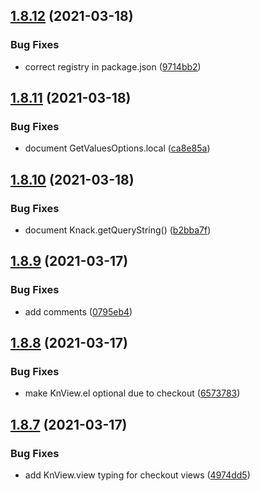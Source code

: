 ## [1.8.12](https://gitlab.com/HumanoidSolutions/knack-types/compare/v1.8.11...v1.8.12) (2021-03-18)


### Bug Fixes

* correct registry in package.json ([9714bb2](https://gitlab.com/HumanoidSolutions/knack-types/commit/9714bb297a91d31db7200c88cd2b212349714e8e))

## [1.8.11](https://gitlab.com/HumanoidSolutions/knack-types/compare/v1.8.10...v1.8.11) (2021-03-18)


### Bug Fixes

* document GetValuesOptions.local ([ca8e85a](https://gitlab.com/HumanoidSolutions/knack-types/commit/ca8e85a9008275ca10edbd6b470d5c9dfc6662bf))

## [1.8.10](https://gitlab.com/HumanoidSolutions/knack-types/compare/v1.8.9...v1.8.10) (2021-03-18)


### Bug Fixes

* document Knack.getQueryString() ([b2bba7f](https://gitlab.com/HumanoidSolutions/knack-types/commit/b2bba7f8ba6138d5b34c19707d6bdecb758b643c))

## [1.8.9](https://gitlab.com/HumanoidSolutions/knack-types/compare/v1.8.8...v1.8.9) (2021-03-17)


### Bug Fixes

* add comments ([0795eb4](https://gitlab.com/HumanoidSolutions/knack-types/commit/0795eb4d7b4b031edeb9d3e6c8ffeec1aaf19813))

## [1.8.8](https://gitlab.com/HumanoidSolutions/knack-types/compare/v1.8.7...v1.8.8) (2021-03-17)


### Bug Fixes

* make KnView.el optional due to checkout ([6573783](https://gitlab.com/HumanoidSolutions/knack-types/commit/6573783c3b483c66bd7308bb3e71efce489f1d37))

## [1.8.7](https://gitlab.com/HumanoidSolutions/knack-types/compare/v1.8.6...v1.8.7) (2021-03-17)


### Bug Fixes

* add KnView.view typing for checkout views ([4974dd5](https://gitlab.com/HumanoidSolutions/knack-types/commit/4974dd5a71e4ebf2728825589ede38aa4a163a0d))
